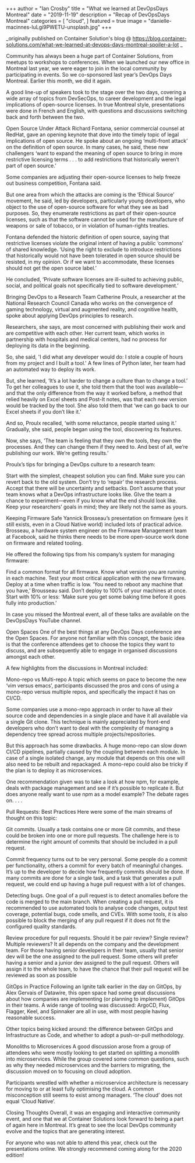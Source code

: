 +++
author = "Ian Crosby"
title = "What we learned at DevOpsDays Montreal"
date = "2019-11-19"
description = "Recap of DevOpsDays Montreal"
categories = [
    "cloud",
]
featured = true
image = "danielle-macinnes-IuLgi9PWETU-unsplash.jpg"
+++

_originally published on Container Solution's blog @ https://blog.container-solutions.com/what-we-learned-at-devops-days-montreal-spoiler-a-lot _

Community has always been a huge part of Container Solutions, from meetups to workshops to conferences. When we launched our new office in Montreal last year, we were eager to join in the local community by participating in events. So we co-sponsored last year’s DevOps Days Montreal. Earlier this month, we did it again. 


A good line-up of speakers took to the stage over the two days, covering a wide array of topics from DevSecOps, to career development and the legal implications of open-source licenses. In true Montreal style, presentations were done in French and English, with questions and discussions switching back and forth between the two.


Open Source Under Attack
Richard Fontana, senior commercial counsel at RedHat, gave an opening keynote that dove into the timely topic of legal implications of open source. He spoke about an ongoing ‘multi-front attack’ on the definition of open source. In many cases, he said, these new challengers ‘want to expand the meaning of open source to bring in more restrictive licensing terms . . . to add restrictions that historically weren’t part of open source.’

Some companies are adjusting their open-source licenses to help freeze out business competition, Fontana said.

But one area from which the attacks are coming is the ‘Ethical Source’ movement, he said, led by developers, particularly young developers, who object to the use of open-source software for what they see as bad purposes. So, they enumerate restrictions as part of their open-source licenses, such as that the software cannot be used for the manufacture of weapons or sale of tobacco, or in violation of human-rights treaties.

Fontana defended the historic definition of open source, saying that restrictive licenses violate the original intent of having a public ‘commons’ of shared knowledge. ‘Using the right to exclude to introduce restrictions that historically would not have been tolerated in open source should be resisted, in my opinion. Or if we want to accommodate, these licenses should not get the open source label.’

He concluded, ‘Private software licenses are ill-suited to achieving public, social, and political goals not specifically tied to software development.’


Bringing DevOps to a Research Team
Catherine Proulx, a researcher at the National Research Council Canada who works on the convergence of gaming technology, virtual and augmented reality, and cognitive health, spoke about applying DevOps principles to research.


Researchers, she says, are most concerned with publishing their work and are competitive with each other. Her current team, which works in partnership with hospitals and medical centers, had no process for deploying its data in the beginning.

So, she said, 'I did what any developer would do: I stole a couple of hours from my project and I built a tool.' A few lines of Python later, her team had an automated way to deploy its work.

But, she learned, ‘It’s a lot harder to change a culture than to change a tool.’ To get her colleagues to use it, she told them that the tool was available—and that the only difference from the way it worked before, a method that relied heavily on Excel sheets and Post-It notes, was that each new version would be tracked by the tool. She also told them that ‘we can go back to our Excel sheets if you don’t like it.’

And so, Proulx recalled, ‘with some reluctance, people started using it.’ Gradually, she said, people began using the tool, discovering its features.

Now, she says, 'The team is feeling that they own the tools, they own the processes. And they can change them if they need to. And best of all, we’re publishing our work. We’re getting results.’

Proulx’s tips for bringing a DevOps culture to a research team:

Start with the simplest, cheapest solution you can find.
Make sure you can revert back to the old system.
Don’t try to ‘repair’ the research process.
Accept that there will be uncertainty and setbacks.
Don’t assume that your team knows what a DevOps infrastructure looks like.
GIve the team a chance to experiment—even if you know what the end should look like.
Keep your researchers’ goals in mind; they are likely not the same as yours.
 


Keeping Firmware Safe
Yannick Brosseau’s presentation on firmware (yes it still exists, even in a Cloud Native world) included lots of practical advice. Brosseau, a hardware system engineer on the Firmware Management team at Facebook, said he thinks there needs to be more open-source work done on firmware and related tooling.

He offered the following tips from his company’s system for managing firmware:

Find a common format for all firmware.
Know what version you are running in each machine.
Test your most critical application with the new firmware.
Deploy at a time when traffic is low. ‘You need to reboot any machine that you have,’ Brousseau said.
Don’t deploy to 100% of your machines at once. Start with 10% or less: ‘Make sure you get some baking time before it goes fully into production.’
 


 

In case you missed the Montreal event, all of these talks are available on the DevOpsDays YouTube channel.

Open Spaces
One of the best things at any DevOps Days conference are the Open Spaces. For anyone not familiar with this concept, the basic idea is that the conference attendees get to choose the topics they want to discuss, and are subsequently able to engage in organised discussions amongst each other.


A few highlights from the discussions in Montreal included:

Mono-repo vs Multi-repo
A topic which seems on pace to become the new ‘vim versus emacs’, participants discussed the pros and cons of using a mono-repo versus multiple repos, and specifically the impact it has on CI/CD.

Some companies use a mono-repo approach in order to have all their source code and dependencies in a single place and have it all available via a single Git clone. This technique is mainly appreciated by front-end developers who don’t want to deal with the complexity of managing a dependency tree spread across multiple projects/repositories.

But this approach has some drawbacks. A huge mono-repo can slow down CI/CD pipelines, partially caused by the coupling between each module. In case of a single isolated change, any module that depends on this one will also need to be rebuilt and repackaged. A mono-repo could also be tricky if the plan is to deploy it as microservices.

One recommendation given was to take a look at how npm, for example, deals with package management and see if it’s possible to replicate it. But does anyone really want to use npm as a model example? The debate rages on. . . .

Pull Requests: Best Practices
Here were some of the main streams of thought on this topic:

Git commits. Usually a task contains one or more Git commits, and these could be broken into one or more pull requests. The challenge here is to determine the right amount of commits that should be included in a pull request.

Commit frequency turns out to be very personal. Some people do a commit per functionality, others a commit for every batch of meaningful changes. It’s up to the developer to decide how frequently commits should be done. If many commits are done for a single task, and a task that generates a pull request, we could end up having a huge pull request with a lot of changes.

Detecting bugs. One goal of a pull request is to detect anomalies before the code is merged to the main branch. When creating a pull request, it is recommended to use automated tools to analyse code changes, output test coverage, potential bugs, code smells, and CVEs. With some tools, it is also possible to block the merging of any pull request if it does not fit the configured quality standards.

Review procedure for pull requests. Should it be pair review? Single review? Multiple reviewers? It all depends on the company and the development team. For those having senior developers in their team, usually that senior dev will be the one assigned to the pull request. Some others will prefer having a senior and a junior dev assigned to the pull request. Others will assign it to the whole team, to have the chance that their pull request will be reviewed as soon as possible

GitOps in Practice
Following an Ignite talk earlier in the day on GitOps, by Alex Gervais of Datawire, this open space had some great discussions about how companies are implementing (or planning to implement) GitOps in their teams. A wide range of tooling was discussed: ArgoCD, Flux, Flagger, Keel, and Spinnaker are all in use, with most people having reasonable success.

Other topics being kicked around: the difference between GitOps and Infrastructure as Code, and whether to adopt a push-or-pull methodology.

Monoliths to Microservices
A good discussion arose from a group of attendees who were mostly looking to get started on splitting a monolith into microservices. While the group covered some common questions, such as why they needed microservices and the barriers to migrating, the discussion moved on to focusing on cloud adoption.

Participants wrestled with whether a microservice architecture is necessary for moving to or at least fully optimising the cloud. A common misconception still seems to exist among managers. ‘The cloud’ does not equal  ‘Cloud Native’.

Closing Thoughts
Overall, it was an engaging and interactive community event, and one that we at Container Solutions look forward to being a part of again here in Montreal. It’s great to see the local DevOps community evolve and the topics that are generating interest.

For anyone who was not able to attend this year, check out the presentations online. We strongly recommend coming along for the 2020 edition!